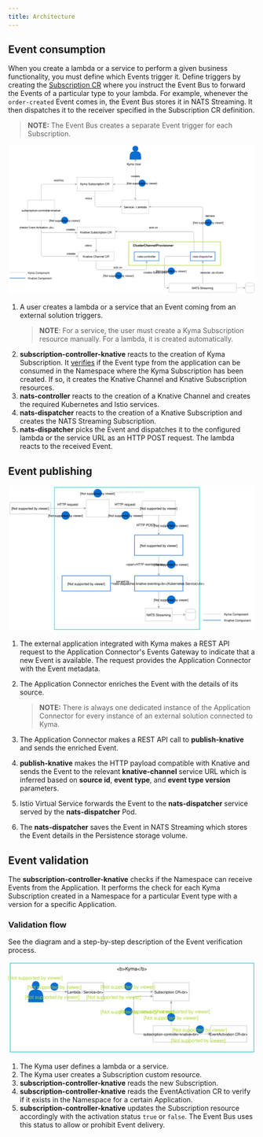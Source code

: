 ```yaml
---
title: Architecture
---
```


## Event consumption

When you create a lambda or a service to perform a given business functionality, you must define which Events trigger it. Define triggers by creating the [Subscription CR](components/event-bus/#custom-resource-subscription) where you instruct the Event Bus to forward the Events of a particular type to your lambda. 
For example, whenever the `order-created` Event comes in, the Event Bus stores it in NATS Streaming. It then dispatches it to the receiver specified in the Subscription CR definition.

> **NOTE:** The Event Bus creates a separate Event trigger for each Subscription.

![Configure and Consume Events](./assets/configure-consume-events.svg)


1. A user creates a lambda or a service that an Event coming from an external solution triggers. 
    >**NOTE**: For a service, the user must create a Kyma Subscription resource manually. For a lambda, it is created automatically.
2. **subscription-controller-knative** reacts to the creation of Kyma Subscription.  It [verifies](#event-validation) if the Event type from the application can be consumed in the Namespace where the Kyma Subscription has been created.  If so, it creates the Knative Channel and Knative Subscription resources.
3. **nats-controller** reacts to the creation of a Knative Channel and creates the required Kubernetes and Istio services.
4. **nats-dispatcher** reacts to the creation of a Knative Subscription and creates the NATS Streaming Subscription. 
5. **nats-dispatcher** picks the Event and dispatches it to the configured lambda or the service URL as an HTTP POST request. The lambda reacts to the received Event.

## Event publishing

![Publish Events](./assets/publish-events.svg)

1. The external application integrated with Kyma makes a REST API request to the Application Connector's Events Gateway to indicate that a new Event is available. The request provides the Application Connector with the Event metadata. 
2. The Application Connector enriches the Event with the details of its source.

    > **NOTE:** There is always one dedicated instance of the Application Connector for every instance of an external solution connected to Kyma.

3. The Application Connector makes a REST API call to **publish-knative** and sends the enriched Event.
4. **publish-knative** makes the HTTP payload compatible with Knative and sends the Event to the relevant **knative-channel** service URL which is inferred based on **source id**, **event type**, and **event type version** parameters.
5. Istio Virtual Service forwards the Event to the **nats-dispatcher** service served by the **nats-dispatcher** Pod.
6. The **nats-dispatcher** saves the Event in NATS Streaming which stores the Event details in the Persistence storage volume.



## Event validation 

The **subscription-controller-knative** checks if the Namespace can receive Events from the Application. It performs the check for each Kyma Subscription created in a Namespace for a particular Event type with a version for a specific Application.

### Validation flow

See the diagram and a step-by-step description of the Event verification process.

![Event validation process](./assets/event-validation.svg)

1. The Kyma user defines a lambda or a service.
2. The Kyma user creates a Subscription custom resource.
3. **subscription-controller-knative** reads the new Subscription.
4. **subscription-controller-knative** reads the EventActivation CR to verify if it exists in the Namespace for a certain Application.
5. **subscription-controller-knative**  updates the Subscription resource accordingly with the activation status `true` or `false`. The Event Bus uses this status to allow or prohibit Event delivery.